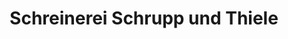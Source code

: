 ---
title: "Schreinerei Schrupp und Thiele"
url: /dasing/schreinerei-schrupp-und-thiele/
shop: Möbel
---